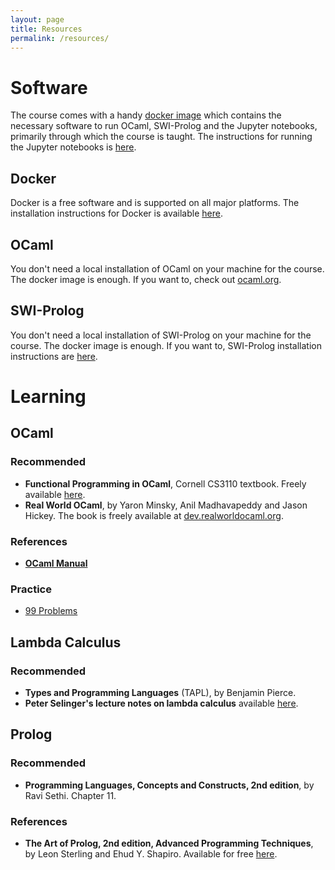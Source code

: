 ```yaml
---
layout: page
title: Resources
permalink: /resources/
---
```


# Software

The course comes with a handy [docker
image](https://hub.docker.com/r/kayceesrk/cs3100_iitm) which contains the
necessary software to run OCaml, SWI-Prolog and the Jupyter notebooks, primarily
through which the course is taught. The instructions for running the Jupyter
notebooks is [here](https://github.com/kayceesrk/cs3100_m25).

## Docker

Docker is a free software and is supported
on all major platforms. The installation instructions for Docker is available
[here](https://docs.docker.com/install/#supported-platforms). 

## OCaml

You don't need a local installation of OCaml on your machine for the course. The
docker image is enough. If you want to, check out
[ocaml.org](https://ocaml.org/).

## SWI-Prolog

You don't need a local installation of SWI-Prolog on your machine for the
course. The docker image is enough. If you want to, SWI-Prolog installation
instructions are [here](https://www.swi-prolog.org/Download.html).

# Learning

## OCaml

### Recommended 

* **Functional Programming in OCaml**, Cornell CS3110 textbook. Freely available
  [here](http://www.cs.cornell.edu/courses/cs3110/2019sp/textbook/). 
* **Real World OCaml**, by Yaron Minsky, Anil Madhavapeddy and Jason Hickey. The
  book is freely available at
  [dev.realworldocaml.org](https://dev.realworldocaml.org/).

### References
* [**OCaml Manual**](http://caml.inria.fr/pub/docs/manual-ocaml/index.html)

### Practice

* [99 Problems](https://ocaml.org/learn/tutorials/99problems.html)

## Lambda Calculus

### Recommended

* **Types and Programming Languages** (TAPL), by Benjamin Pierce. 
* **Peter Selinger's lecture notes on lambda calculus** available
  [here](https://arxiv.org/abs/0804.3434).

## Prolog

### Recommended

* **Programming Languages, Concepts and Constructs, 2nd edition**, by Ravi
  Sethi. Chapter 11.

### References

* **The Art of Prolog, 2nd edition, Advanced Programming Techniques**, by Leon
  Sterling and Ehud Y. Shapiro. Available for free
  [here](https://mitpress.mit.edu/books/art-prolog-second-edition).
